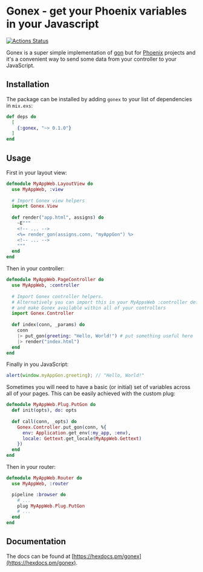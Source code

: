 # Gonex - get your Phoenix variables in your Javascript

[![Actions Status](https://github.com/nmbrone/gonex/workflows/Elixir/badge.svg?branch=master)](https://github.com/nmbrone/gonex/actions)

Gonex is a super simple implementation of [gon](https://github.com/gazay/gon) but for [Phoenix](https://www.phoenixframework.org/) 
projects and it's a convenient way to send some data from your controller to your JavaScript.

## Installation

The package can be installed by adding `gonex` to your list of dependencies in `mix.exs`:

```elixir
def deps do
  [
    {:gonex, "~> 0.1.0"}
  ]
end
```

## Usage

First in your layout view:

```elixir
defmodule MyAppWeb.LayoutView do
  use MyAppWeb, :view
  
  # Import Gonex view helpers
  import Gonex.View
  
  def render("app.html", assigns) do
    ~E"""
    <!-- ... -->
    <%= render_gon(assigns.conn, "myAppGon") %>
    <!-- ... -->
    """
  end
end
```

Then in your controller:

```elixir
defmodule MyAppWeb.PageController do
  use MyAppWeb, :controller
  
  # Import Gonex controller helpers.
  # Alternatively you can import this in your MyAppsWeb :controller definition 
  # and make Gonex available within all of your controllers
  import Gonex.Controller
  
  def index(conn, _params) do
    conn
    |> put_gon(greeting: "Hello, World!") # put something useful here
    |> render("index.html")
  end
end
```

Finally in you JavaScript:

```javascript
alert(window.myAppGon.greeting); // "Hello, World!"
```

Sometimes you will need to have a basic (or initial) set of variables across all of your pages. 
This can be easily achieved with the custom plug:

```elixir
defmodule MyAppWeb.Plug.PutGon do
  def init(opts), do: opts
  
  def call(conn, _opts) do
    Gonex.Controller.put_gon(conn, %{
      env: Application.get_env(:my_app, :env),
      locale: Gettext.get_locale(MyAppWeb.Gettext)
    })
  end
end
```

Then in your router:

```elixir
defmodule MyAppWeb.Router do
  use MyAppWeb, :router

  pipeline :browser do
    # ...
    plug MyAppWeb.Plug.PutGon
    # ...
  end
end
```

## Documentation

The docs can be found at [https://hexdocs.pm/gonex](https://hexdocs.pm/gonex).

